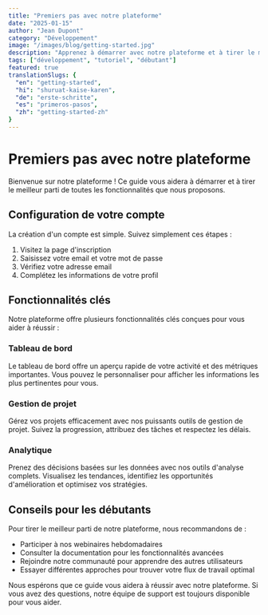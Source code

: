 ```yaml
---
title: "Premiers pas avec notre plateforme"
date: "2025-01-15"
author: "Jean Dupont"
category: "Développement"
image: "/images/blog/getting-started.jpg"
description: "Apprenez à démarrer avec notre plateforme et à tirer le meilleur parti de ses fonctionnalités."
tags: ["développement", "tutoriel", "débutant"]
featured: true
translationSlugs: {
  "en": "getting-started",
  "hi": "shuruat-kaise-karen",
  "de": "erste-schritte",
  "es": "primeros-pasos",
  "zh": "getting-started-zh"
}
---
```


# Premiers pas avec notre plateforme

Bienvenue sur notre plateforme ! Ce guide vous aidera à démarrer et à tirer le meilleur parti de toutes les fonctionnalités que nous proposons.

## Configuration de votre compte

La création d'un compte est simple. Suivez simplement ces étapes :

1. Visitez la page d'inscription
2. Saisissez votre email et votre mot de passe
3. Vérifiez votre adresse email
4. Complétez les informations de votre profil

## Fonctionnalités clés

Notre plateforme offre plusieurs fonctionnalités clés conçues pour vous aider à réussir :

### Tableau de bord

Le tableau de bord offre un aperçu rapide de votre activité et des métriques importantes. Vous pouvez le personnaliser pour afficher les informations les plus pertinentes pour vous.

### Gestion de projet

Gérez vos projets efficacement avec nos puissants outils de gestion de projet. Suivez la progression, attribuez des tâches et respectez les délais.

### Analytique

Prenez des décisions basées sur les données avec nos outils d'analyse complets. Visualisez les tendances, identifiez les opportunités d'amélioration et optimisez vos stratégies.

## Conseils pour les débutants

Pour tirer le meilleur parti de notre plateforme, nous recommandons de :

- Participer à nos webinaires hebdomadaires
- Consulter la documentation pour les fonctionnalités avancées
- Rejoindre notre communauté pour apprendre des autres utilisateurs
- Essayer différentes approches pour trouver votre flux de travail optimal

Nous espérons que ce guide vous aidera à réussir avec notre plateforme. Si vous avez des questions, notre équipe de support est toujours disponible pour vous aider.